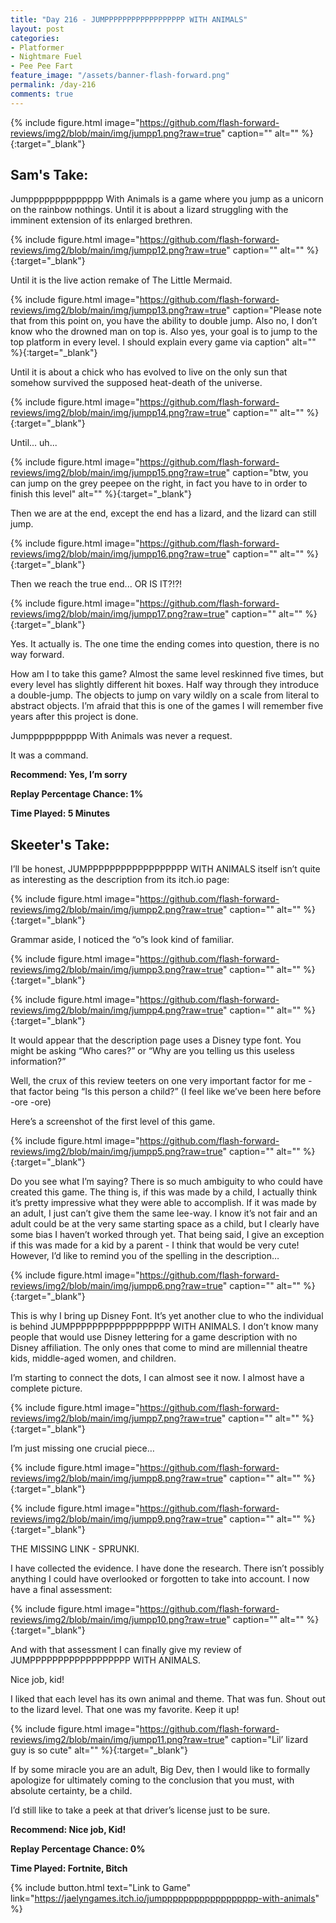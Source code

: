 ```yaml
---
title: "Day 216 - JUMPPPPPPPPPPPPPPPPPP WITH ANIMALS"
layout: post
categories:
- Platformer
- Nightmare Fuel
- Pee Pee Fart
feature_image: "/assets/banner-flash-forward.png"
permalink: /day-216
comments: true
---
```


{% include figure.html image="https://github.com/flash-forward-reviews/img2/blob/main/img/jumpp1.png?raw=true" caption="" alt="" %}{:target="_blank"}
 
## Sam's Take:

Jumpppppppppppppp With Animals is a game where you jump as a unicorn on the rainbow nothings. Until it is about a lizard struggling with the imminent extension of its enlarged brethren.

{% include figure.html image="https://github.com/flash-forward-reviews/img2/blob/main/img/jumpp12.png?raw=true" caption="" alt="" %}{:target="_blank"}

Until it is the live action remake of The Little Mermaid.

{% include figure.html image="https://github.com/flash-forward-reviews/img2/blob/main/img/jumpp13.png?raw=true" caption="Please note that from this point on, you have the ability to double jump. Also no, I don’t know who the drowned man on top is. Also yes, your goal is to jump to the top platform in every level. I should explain every game via caption" alt="" %}{:target="_blank"}

Until it is about a chick who has evolved to live on the only sun that somehow survived the supposed heat-death of the universe.

{% include figure.html image="https://github.com/flash-forward-reviews/img2/blob/main/img/jumpp14.png?raw=true" caption="" alt="" %}{:target="_blank"}

Until... uh...

{% include figure.html image="https://github.com/flash-forward-reviews/img2/blob/main/img/jumpp15.png?raw=true" caption="btw, you can jump on the grey peepee on the right, in fact you have to in order to finish this level" alt="" %}{:target="_blank"}

Then we are at the end, except the end has a lizard, and the lizard can still jump.

{% include figure.html image="https://github.com/flash-forward-reviews/img2/blob/main/img/jumpp16.png?raw=true" caption="" alt="" %}{:target="_blank"}

Then we reach the true end... OR IS IT?!?!

{% include figure.html image="https://github.com/flash-forward-reviews/img2/blob/main/img/jumpp17.png?raw=true" caption="" alt="" %}{:target="_blank"}

Yes. It actually is. The one time the ending comes into question, there is no way forward.

How am I to take this game? Almost the same level reskinned five times, but every level has slightly different hit boxes. Half way through they introduce a double-jump. The objects to jump on vary wildly on a scale from literal to abstract objects. I’m afraid that this is one of the games I will remember five years after this project is done.

Jumppppppppppp With Animals was never a request.

It was a command.

**Recommend: Yes, I’m sorry**

**Replay Percentage Chance: 1%**

**Time Played: 5 Minutes** 

## Skeeter's Take:

I’ll be honest, JUMPPPPPPPPPPPPPPPPPP WITH ANIMALS itself isn’t quite as interesting as the description from its itch.io page: 

{% include figure.html image="https://github.com/flash-forward-reviews/img2/blob/main/img/jumpp2.png?raw=true" caption="" alt="" %}{:target="_blank"}

Grammar aside, I noticed the “o”s look kind of familiar. 

{% include figure.html image="https://github.com/flash-forward-reviews/img2/blob/main/img/jumpp3.png?raw=true" caption="" alt="" %}{:target="_blank"}

{% include figure.html image="https://github.com/flash-forward-reviews/img2/blob/main/img/jumpp4.png?raw=true" caption="" alt="" %}{:target="_blank"}

It would appear that the description page uses a Disney type font. 
You might be asking “Who cares?” or “Why are you telling us this useless information?” 

Well, the crux of this review teeters on one very important factor for me - that factor being “Is this person a child?” (I feel like we’ve been here before    -ore    -ore) 

Here’s a screenshot of the first level of this game.

{% include figure.html image="https://github.com/flash-forward-reviews/img2/blob/main/img/jumpp5.png?raw=true" caption="" alt="" %}{:target="_blank"}

Do you see what I’m saying? There is so much ambiguity to who could have created this game. The thing is, if this was made by a child, I actually think it’s pretty impressive what they were able to accomplish. If it was made by an adult, I just can’t give them the same lee-way. I know it’s not fair and an adult could be at the very same starting space as a child, but I clearly have some bias I haven’t worked through yet. That being said, I give an exception if this was made for a kid by a parent - I think that would be very cute! However, I’d like to remind you of the spelling in the description… 

{% include figure.html image="https://github.com/flash-forward-reviews/img2/blob/main/img/jumpp6.png?raw=true" caption="" alt="" %}{:target="_blank"}

This is why I bring up Disney Font. It’s yet another clue to who the individual is behind JUMPPPPPPPPPPPPPPPPPP WITH ANIMALS. I don’t know many people that would use Disney lettering for a game description with no Disney affiliation. The only ones that come to mind are millennial theatre kids, middle-aged women, and children. 

I’m starting to connect the dots, I can almost see it now. I almost have a complete picture. 

{% include figure.html image="https://github.com/flash-forward-reviews/img2/blob/main/img/jumpp7.png?raw=true" caption="" alt="" %}{:target="_blank"}

I’m just missing one crucial piece… 

{% include figure.html image="https://github.com/flash-forward-reviews/img2/blob/main/img/jumpp8.png?raw=true" caption="" alt="" %}{:target="_blank"}

{% include figure.html image="https://github.com/flash-forward-reviews/img2/blob/main/img/jumpp9.png?raw=true" caption="" alt="" %}{:target="_blank"}

THE MISSING LINK - SPRUNKI. 

I have collected the evidence. I have done the research. There isn’t possibly anything I could have overlooked or forgotten to take into account. I now have a final assessment: 

{% include figure.html image="https://github.com/flash-forward-reviews/img2/blob/main/img/jumpp10.png?raw=true" caption="" alt="" %}{:target="_blank"}

And with that assessment I can finally give my review of JUMPPPPPPPPPPPPPPPPPP WITH ANIMALS. 

Nice job, kid! 

I liked that each level has its own animal and theme. That was fun. Shout out to the lizard level. That one was my favorite. Keep it up!

{% include figure.html image="https://github.com/flash-forward-reviews/img2/blob/main/img/jumpp11.png?raw=true" caption="Lil’ lizard guy is so cute" alt="" %}{:target="_blank"}

If by some miracle you are an adult, Big Dev, then I would like to formally apologize for ultimately coming to the conclusion that you must, with absolute certainty, be a child. 

I’d still like to take a peek at that driver’s license just to be sure. 

**Recommend: Nice job, Kid!**

**Replay Percentage Chance: 0%**

**Time Played: Fortnite, Bitch** 

{% include button.html text="Link to Game" link="https://jaelyngames.itch.io/jumpppppppppppppppppp-with-animals" %}
